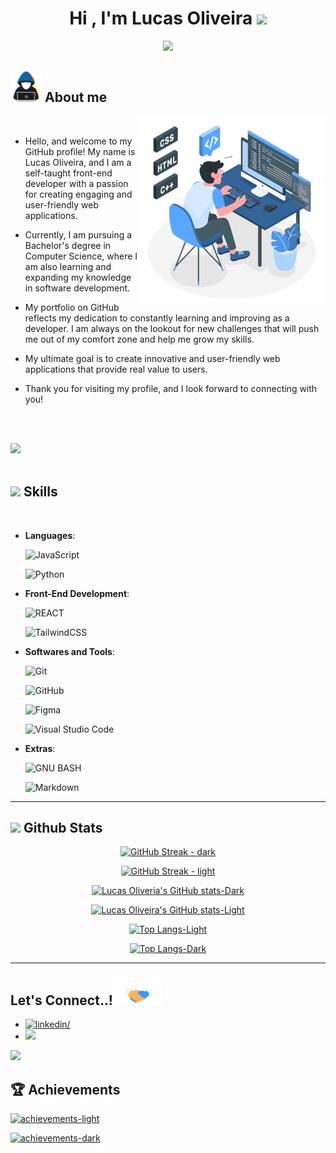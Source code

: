 <h1 align="center"><b>Hi , I'm Lucas Oliveira </b><img src="https://media.giphy.com/media/hvRJCLFzcasrR4ia7z/giphy.gif" width="35"></h1>

<p align="center">
  <img src="https://readme-typing-svg.herokuapp.com?font=Time+New+Roman&color=cyan&size=25&center=true&vCenter=true&width=600&height=100&lines=Web+Developer;Computer+Science+Student">
</p>

## <picture><img src = "./profilegithub/about_me.gif" width = 50px></picture> **About me**

<picture>
  <source media="(max-width: 767px)" srcset="">
  <img align="right" alt="" src="./profilegithub/programming.svg" width=300px>
</picture>

<br>

- Hello, and welcome to my GitHub profile! My name is Lucas Oliveira, and I am a self-taught front-end developer with a passion for creating engaging and user-friendly web applications.

- Currently, I am pursuing a Bachelor's degree in Computer Science, where I am also learning and expanding my knowledge in software development.

- My portfolio on GitHub reflects my dedication to constantly learning and improving as a developer. I am always on the lookout for new challenges that will push me out of my comfort zone and help me grow my skills.

- My ultimate goal is to create innovative and user-friendly web applications that provide real value to users.

- Thank you for visiting my profile, and I look forward to connecting with you!

<br><br>

<img src="https://user-images.githubusercontent.com/73097560/115834477-dbab4500-a447-11eb-908a-139a6edaec5c.gif"><br><br>

## <img src="https://media2.giphy.com/media/QssGEmpkyEOhBCb7e1/giphy.gif?cid=ecf05e47a0n3gi1bfqntqmob8g9aid1oyj2wr3ds3mg700bl&rid=giphy.gif" width ="25"><b> Skills</b>

<br>

<p align="center">

- **Languages**:

  ![JavaScript](https://img.shields.io/badge/JavaScript%20-%23F7DF1E.svg?style=for-the-badge&logo=javascript&logoColor=black)&nbsp;
  
  ![Python](https://img.shields.io/badge/Python%20-%2314354C.svg?style=for-the-badge&logo=python&logoColor=white)&nbsp;
    
- **Front-End Development**:
  
  ![REACT](https://img.shields.io/badge/-React-000000?style=for-the-badge&logo=React&logoColor=white)&nbsp;
  
  ![TailwindCSS](https://img.shields.io/badge/-Tailwind_CSS-38B2AC?style=for-the-badge&logo=tailwind-css&logoColor=white)&nbsp;

- **Softwares and Tools**:

  ![Git](https://img.shields.io/badge/git-%23F05033.svg?style=for-the-badge&logo=git&logoColor=white)&nbsp;
  
  ![GitHub](https://img.shields.io/badge/github-%23121011.svg?style=for-the-badge&logo=github&logoColor=white)&nbsp;
  
  ![Figma](https://img.shields.io/badge/Figma-F24E1E?style=for-the-badge&logo=figma&logoColor=white)&nbsp;
  
  ![Visual Studio Code](https://img.shields.io/badge/VS%20Code-0078d7.svg?style=for-the-badge&logo=visual-studio-code&logoColor=white)&nbsp;

- **Extras**:

  ![GNU BASH](https://img.shields.io/badge/GNU%20Bash-000000?style=for-the-badge&logo=GNU%20Bash&logoColor=white)&nbsp;
  
  ![Markdown](https://img.shields.io/badge/markdown-%23000000.svg?style=for-the-badge&logo=markdown&logoColor=white)&nbsp;

</p>

---

## <img src="https://media.giphy.com/media/iY8CRBdQXODJSCERIr/giphy.gif" width="35"><b> Github Stats </b>

<div align="center">

[![GitHub Streak - dark](https://streak-stats.demolab.com?user=lucasdevtec&theme=dark#gh-dark-mode-only)](https://github.com/lucasdevtec/github-readme-stats#gh-dark-mode-only)

[![GitHub Streak - light](https://streak-stats.demolab.com?user=lucasdevtec#gh-light-mode-only)](https://github.com/lucasdevtec/github-readme-stats#gh-light-mode-only)

[![Lucas Oliveria's GitHub stats-Dark](https://github-readme-stats.vercel.app/api?username=lucasdevtec&show_icons=true&theme=dark#gh-dark-mode-only)](https://github.com/lucasdevtec/github-readme-stats#gh-dark-mode-only)

[![Lucas Oliveira's GitHub stats-Light](https://github-readme-stats.vercel.app/api?username=lucasdevtec&show_icons=true&theme=default#gh-light-mode-only)](https://github.com/lucasdevtec/github-readme-stats#gh-light-mode-only)

[![Top Langs-Light](https://github-readme-stats.vercel.app/api/top-langs?username=lucasdevtec&layout=compact&langs_count=8&card_width=320#gh-light-mode-only)](https://github.com/lucasdevtec/github-readme-stats#gh-light-mode-only)

[![Top Langs-Dark](https://github-readme-stats.vercel.app/api/top-langs?username=lucasdevtec&layout=compact&theme=dark&langs_count=8&card_width=320#gh-dark-mode-only)](https://github.com/lucasdevtec/github-readme-stats#gh-dark-mode-only)

</div>

---

## <b> Let's Connect..!</b><img src="./profilegithub/handshake.gif" width ="80">

<div align='left'>

<ul>

<li>
<a href="https://linkedin.com/in/lucasdevtec" target="_blank">
<img src="https://img.shields.io/badge/linkedin:  lucasdevtec-0077B5.svg?color=405DE6&style=for-the-badge&logo=linkedin&logoColor=white" alt=linkedin/>
</a>
</li>

<li>
<a href="mailto:lucasprogjr@gmail.com" target="_blank">
<img src="https://img.shields.io/badge/gmail:  lucasprogjr-%23EA4335.svg?style=for-the-badge&logo=gmail&logoColor=white" t=mail/>
</a>
</li>
	
</ul>
</div>

<img src="https://user-images.githubusercontent.com/73097560/115834477-dbab4500-a447-11eb-908a-139a6edaec5c.gif">

## 🏆 Achievements

[![achievements-light](https://github-profile-trophy.vercel.app/?username=lucasdevtec#gh-light-mode-only)](https://github.com/lucasdevtec/github-readme-stats#gh-light-mode-only)

[![achievements-dark](https://github-profile-trophy.vercel.app/?username=lucasdevtec&theme=radical#gh-dark-mode-only)](https://github.com/lucasdevtec/github-readme-stats#gh-dark-mode-only)
